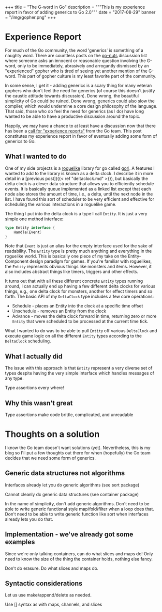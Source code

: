 +++
title = "The G-word in Go"
description = """This is my experience report in favor of adding generics to Go 2.0"""
date = "2017-08-29"
banner = "/img/gopher.png"
+++

# Experience Report

For much of the Go community, the word 'generics' is something of a naughty
word. There are countless posts on the
[go-nuts](https://groups.google.com/forum/#!forum/golang-nuts) discussion list
where someone asks an innocent or reasonable question involving the G-word,
only to be immediately, abrasively and arrogantly dismissed by an "experienced"
gopher who is tired of seeing yet another mention of the G-word. This part of
gopher culture is my least favorite part of the community.

In some sense, I get it - adding generics is a scary thing for many veteran
gophers who don't feel the need for generics (of course this doesn't justify
the caustic attitude towards discussion). Done wrong, the beautiful simplicity
of Go could be ruined. Done wrong, generics could also slow the compiler, which
would undermine a core design philosophy of the language. That said, those who
do feel the need for generics (as I do) have long wanted to be able to have a
productive discussion around the topic.

Happily, we may have a chance to at least have a discussion now that
there has been a [call for "experience
reports"](https://github.com/golang/go/wiki/ExperienceReports) from the Go
team. This post constitutes my experience report in favor of eventually adding
some form of generics to Go.

## What I wanted to do

One of my side projects is a
[roguelike](http://www.roguebasin.com/index.php?title=What_a_roguelike_is)
library for go called [gorl](https://github.com/jefflund/gorl). A features I
wanted to add to the library is known as a delta clock. I describe it in more
detail in a [previous
post]({{< ref "deltaclock.md" >}}), but basically the delta clock is a clever
data structure that allows you to efficiently schedule events.
It is basically queue implemented as a linked list except that each node also
stores the amount of time, i.e., a delta, until the next node in the list.  I
have found this sort of scheduler to be very efficient and effective for
scheduling the various interactions in a roguelike game.

The thing I put into the delta clock is a type I call `Entity`. It is just a very
simple one method interface:
```go
type Entity interface {
	Handle(Event)
}
```
Note that `Event` is just an alias for the empty interface used for the sake of
readability. The `Entity` type is pretty much anything and everything in the
roguelike world. This is basically one piece of my take on the Entity-Component
design paradigm for games. If you're familiar with roguelikes, the `Entity`
represents obvious things like monsters and items. However, it also includes
abstract things like timers, triggers and other effects.

It turns out that with all these different concrete `Entity` types running
around, I can actually end up having a few different delta clocks for various
things, e.g., one delta clock for monsters, another for effect timers and so
forth. The basic API of my `DeltaClock` type includes a few core operations:

* Schedule - places an Entity into the clock at a specific time offset
* Unschedule - removes an Entity from the clock
* Advance - moves the delta clock forward in time, returning zero or more
  `Entity` that were scheduled to be processed at the current time tick.

What I wanted to do was to be able to pull `Entity` off various `DeltaClock`
and execute game logic on all the different `Entity` types according to the
`DeltaClock` scheduling.

## What I actually did

The issue with this approach is that `Entity` represent a very diverse set of
types despite having the very simple interface which handles messages of any
type.

Type assertions every where!

## Why this wasn't great

Type assertions make code brittle, complicated, and unreadable

# Thoughts on a solution

I know the Go team doesn't want solutions (yet). Nevertheless, this is my blog
so I'll put a few thoughts out there for when (hopefully) the Go team decides
that we need some form of generics.

## Generic data structures not algorithms

Interfaces already let you do generic algorithms (see sort package)

Cannot cleanly do generic data structures (see container package)

In the name of simplicity, don't add generic algorithms. Don't need to be able
to write generic functional style map/fold/filter when a loop does that. Don't
need to be able to write generic function like sort when interfaces already
lets you do that.

## Implementation - we've already got some examples

Since we're only talking containers, can do what slices and maps do! Only need
to know the size of the thing the container holds, nothing else fancy.

Don't do erasure. Do what slices and maps do.

## Syntactic considerations

Let us use make/append/delete as needed.

Use [] syntax as with maps, channels, and slices
